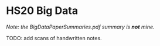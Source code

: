 # HS20 Big Data

*Note: the BigDataPaperSummaries.pdf summary is **not** mine.*

TODO: add scans of handwritten notes.
